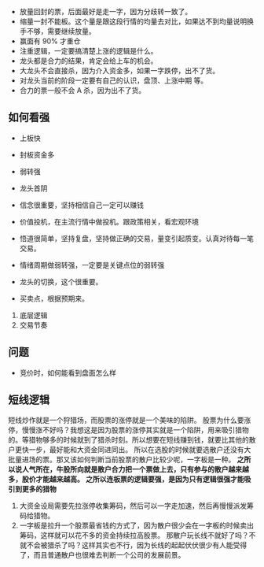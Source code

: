 - 放量回封的票，后面最好是走一字，因为分歧转一致了。
- 缩量一封不能板。这个量是跟这段行情的均量去对比，如果达不到均量说明换手不够，需要继续放量。
- 赢面有 90% 才重仓
- 注重逻辑，一定要搞清楚上涨的逻辑是什么。
- 龙头都是合力的结果，肯定会给上车的机会。
- 大龙头不会直接杀，因为介入资金多，如果一字跌停，出不了货。
- 对龙头当前的阶段一定要有自己的认识，盘顶、上涨中期 等。
- 合力的票一般不会 A 杀，因为出不了货。

## 如何看强
- 上板快
- 封板资金多


- 弱转强
- 龙头首阴
- 信念很重要，坚持相信自己一定可以赚钱
- 价值投机，在主流行情中做投机。跟政策相关，看宏观环境
- 悟道很简单，坚持复盘，坚持做正确的交易，量变引起质变。认真对待每一笔交易。
- 情绪周期做弱转强，一定要是关键点位的弱转强
- 龙头的切换，这个很重要。
- 买卖点，根据预期来。


1. 底层逻辑
2. 交易节奏

## 问题
- 竞价时，如何能看到盘面怎么样


## 短线逻辑
短线炒作就是一个狩猎场，而股票的涨停就是一个美味的陷阱。
股票为什么要涨停，慢慢涨不好吗？我想这是因为股票的涨停其实就是一个陷阱，用来吸引猎物的。等猎物够多的时候就到了猎杀时刻。所以想要在短线赚到钱，就要比其他的散户更快一步，最好能和大资金同进同出。
所以在选股的时候就要选散户还没有大批量进场的票。那又该如何判断当前股票的散户比较少呢，一字板是一种。
**之所以说人气所在，牛股所向就是散户合力把一个票做上去，只有参与的散户越来越多，股价才能越来越高。**
**之所以连板票的逻辑要强，是因为只有逻辑很强才能吸引到更多的猎物**
1. 大资金设局需要先拉涨停收集筹码，然后可以一字走加速，然后再慢慢派发筹码给猎物。
2. 一字板是拉升一个股票最省钱的方式了，因为散户很少会在一字板的时候卖出筹码，这样就可以花不多的资金持续拉高股票。
那散户玩长线不就好了吗？不就不会被猎杀了吗？这样其实也不行，因为长线的起起伏伏很少有人能受得了，而且普通散户也很难去判断一个公司的发展前景。

